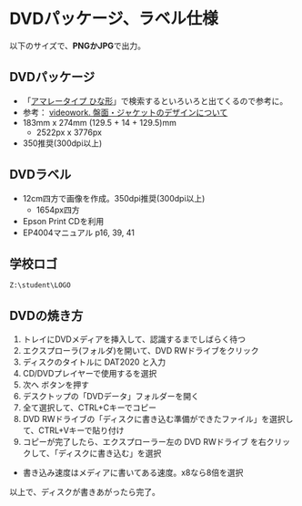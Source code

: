 # DVDパッケージ、ラベル仕様

以下のサイズで、**PNGかJPG**で出力。

## DVDパッケージ
- 「[アマレータイプ ひな形](https://www.google.com/search?biw=1235&bih=681&ei=qbbSX6_YF4SB-Qa_6Y3AAQ&q=%E3%82%A2%E3%83%9E%E3%83%AC%E3%83%BC%E3%82%BF%E3%82%A4%E3%83%97+%E3%81%B2%E3%81%AA%E5%BD%A2&oq=%E3%82%A2%E3%83%9E%E3%83%AC%E3%83%BC%E3%82%BF%E3%82%A4%E3%83%97+%E3%81%B2%E3%81%AA%E5%BD%A2&gs_lcp=CgZwc3ktYWIQAzoECAAQHjoGCAAQBRAeOgUIIRCgAVCfCFiWF2DlGGgAcAB4AIABxQGIAe8IkgEEMTIuMZgBAKABAaoBB2d3cy13aXrAAQE&sclient=psy-ab&ved=0ahUKEwjv0Mjdz8TtAhWEQN4KHb90AxgQ4dUDCA0&uact=5)」で検索するといろいろと出てくるので参考に。
- 参考： [videowork. 盤面・ジャケットのデザインについて](http://videowork.jp/mitsumori/design.html)
- 183mm x 274mm (129.5 + 14 + 129.5)mm
  - 2522px x 3776px
- 350推奨(300dpi以上)

## DVDラベル
- 12cm四方で画像を作成。350dpi推奨(300dpi以上)
  - 1654px四方
- Epson Print CDを利用
- EP4004マニュアル p16, 39, 41

## 学校ロゴ
`Z:\student\LOGO`

## DVDの焼き方

1. トレイにDVDメディアを挿入して、認識するまでしばらく待つ
1. エクスプローラ(フォルダ)を開いて、DVD RWドライブをクリック
1. ディスクのタイトルに DAT2020 と入力
1. CD/DVDプレイヤーで使用するを選択
1. 次へ ボタンを押す
1. デスクトップの「DVDデータ」フォルダーを開く
1. 全て選択して、CTRL+Cキーでコピー
1. DVD RWドライブの「ディスクに書き込む準備ができたファイル」を選択して、CTRL+Vキーで貼り付け
1. コピーが完了したら、エクスプローラー左の DVD RWドライブ を右クリックして、「ディスクに書き込む」を選択
  - 書き込み速度はメディアに書いてある速度。x8なら8倍を選択

以上で、ディスクが書きあがったら完了。



